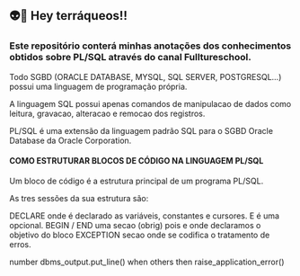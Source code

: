 ## 👽📣 Hey terráqueos!!



### Este repositório conterá minhas anotações dos conhecimentos obtidos sobre PL/SQL através do canal Fulltureschool.

Todo SGBD (ORACLE DATABASE, MYSQL, SQL SERVER, POSTGRESQL...) possui uma linguagem de programação própria. 

A linguagem SQL possui apenas comandos de manipulacao de dados como leitura, gravacao, alteracao e remocao dos registros.

PL/SQL é uma extensão da linguagem padrão SQL para o SGBD Oracle Database da Oracle Corporation.

#### COMO ESTRUTURAR BLOCOS DE CÓDIGO NA LINGUAGEM PL/SQL

Um bloco de código é a estrutura principal de um programa PL/SQL.

As tres sessões da sua estrutura são:

DECLARE onde é declarado as variáveis, constantes e cursores. E é uma opcional.
BEGIN / END uma secao (obrig) pois e onde declaramos o objetivo do bloco
EXCEPTION secao onde se codifica o tratamento de erros.

number
dbms_output.put_line()
when others then
raise_application_error()


